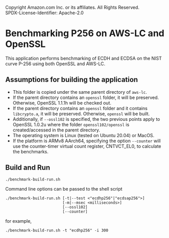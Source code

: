 Copyright Amazon.com Inc. or its affiliates. All Rights Reserved.<br />
SPDX-License-Identifier: Apache-2.0

# Benchmarking P256 on AWS-LC and OpenSSL
This application performs benchmarking of ECDH and ECDSA on the NIST curve P-256
using both OpenSSL and AWS-LC.

## Assumptions for building the application
* This folder is copied under the same parent directory of `aws-lc`.
* If the parent directory contains an `openssl` folder, it will be preserved.
Otherwise, OpenSSL 1.1.1h will be checked out.
* If the parent directory contains an `openssl` folder and it contains `libcrypto.a`,
it will be preserved. Otherwise, `openssl` will be built.
* Additionally, if `--ossl102` is specified, the two previous points apply to
OpenSSL 1.0.2u where the folder `openssl102/openssl` is created/accessed in the
parent directory.
* The operating system is Linux (tested on Ubuntu 20.04) or MacOS.
* If the platform is ARMv8 AArch64, specifying the option `--counter` will use
the counter-timer virtual count register, CNTVCT_EL0, to calculate the benchmarks.

## Build and Run
```commandline
./benchmark-build-run.sh
```
Command line options can be passed to the shell script
```commandline
./benchmark-build-run.sh [-t|--test <"ecdhp256"|"ecdsap256">]
                         [-m|--msec <milliseconds>]
                         [--ossl102]
                         [--counter]
```
for example,
```commandline
./benchmark-build-run.sh -t "ecdhp256" -i 300
```
